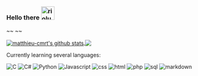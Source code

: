 ### Hello there <img src="https://github.com/matthieu-cmrt/matthieu-cmrt/blob/main/riolu.png" alt="riolu" width="35"/>
 ~~ ~~
 

<a href="https://github.com/matthieu-cmrt/github-readme-stats">
  <img align="center" src="https://github-readme-stats.vercel.app/api?username=matthieu-cmrt&show_icons=true&include_all_commits=true&theme=onedark" alt="matthieu-cmrt's github stats" />
</a>

<a href="https://github.com/matthieu-cmrt/github-readme-stats">
  <img align="center" src="https://github-readme-stats.vercel.app/api/top-langs/?username=matthieu-cmrt&layout=compact&theme=onedark" />
</a>

Currently learning several languages: 

<p>
<img alt="C" src="https://img.shields.io/badge/C-00599C?style=for-the-badge&logo=c&logoColor=white" />
<img alt="C#" src="https://img.shields.io/badge/C%2B%2B-00599C?style=for-the-badge&logo=c%2B%2B&logoColor=white" />
<img alt="Python" src="https://img.shields.io/badge/Python-3776AB?style=for-the-badge&logo=python&logoColor=white" />
<img alt="Javascript" src="https://img.shields.io/badge/JavaScript-F7DF1E?style=for-the-badge&logo=javascript&logoColor=black" />
<img alt="css" src="https://img.shields.io/badge/CSS3-1572B6?style=for-the-badge&logo=css3&logoColor=white" />
<img alt="html" src="https://img.shields.io/badge/HTML5-E34F26?style=for-the-badge&logo=html5&logoColor=white" />
<img alt="php" src="https://img.shields.io/badge/PHP-E34F26?style=for-the-badge&logo=php&logoColor=white" />
 <img alt="sql" src="https://img.shields.io/badge/SQL-E34F26?style=for-the-badge&logo=SQL&logoColor=white" />
<img alt="markdown" src="https://img.shields.io/badge/Markdown-000000?style=for-the-badge&logo=markdown&logoColor=white" />
</p>
